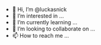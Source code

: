 

- 👋 Hi, I’m @luckasnick
- 👀 I’m interested in ...
- 🌱 I’m currently learning ...
- 💞️ I’m looking to collaborate on ...
- 📫 How to reach me ...

<!---
luckasnick/luckasnick is a ✨ special ✨ repository because its `README.md` (this file) appears on your GitHub profile.
You can click the Preview link to take a look at your changes.
--->
